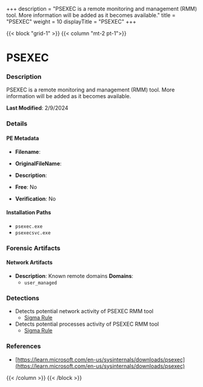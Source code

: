 +++
description = "PSEXEC is a remote monitoring and management (RMM) tool. More information will be added as it becomes available."
title = "PSEXEC"
weight = 10
displayTitle = "PSEXEC"
+++


{{< block "grid-1" >}}
{{< column "mt-2 pt-1">}}

# PSEXEC


### Description

PSEXEC is a remote monitoring and management (RMM) tool. More information will be added as it becomes available.



**Last Modified**: 2/9/2024

### Details


#### PE Metadata
- **Filename**: 
- **OriginalFileName**: 
- **Description**: 


- **Free**: No

- **Verification**: No




#### Installation Paths
- `psexec.exe`
- `psexecsvc.exe`

### Forensic Artifacts




#### Network Artifacts
- **Description**: Known remote domains  **Domains**:
    - `user_managed`


### Detections
- Detects potential network activity of PSEXEC RMM tool
  - [Sigma Rule](https://github.com/magicsword-io/LOLRMM/blob/main/detections/sigma/psexec_network_sigma.yml)
- Detects potential processes activity of PSEXEC RMM tool
  - [Sigma Rule](https://github.com/magicsword-io/LOLRMM/blob/main/detections/sigma/psexec_processes_sigma.yml)

### References
- [https://learn.microsoft.com/en-us/sysinternals/downloads/psexec](https://learn.microsoft.com/en-us/sysinternals/downloads/psexec)



{{< /column >}}
{{< /block >}}
